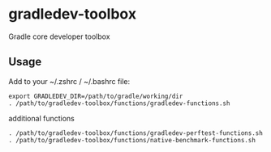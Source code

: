 # gradledev-toolbox
Gradle core developer toolbox

## Usage

Add to your ~/.zshrc / ~/.bashrc file:
```
export GRADLEDEV_DIR=/path/to/gradle/working/dir
. /path/to/gradledev-toolbox/functions/gradledev-functions.sh
```
additional functions
```
. /path/to/gradledev-toolbox/functions/gradledev-perftest-functions.sh
. /path/to/gradledev-toolbox/functions/native-benchmark-functions.sh
```
